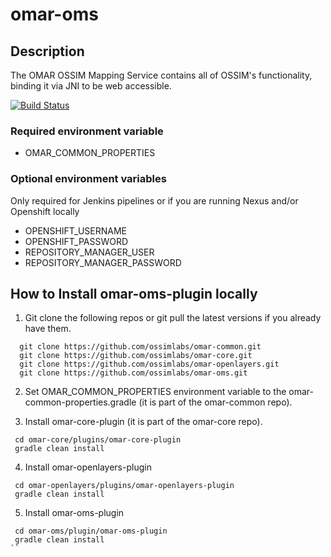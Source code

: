 # omar-oms

## Description

The OMAR OSSIM Mapping Service contains all of OSSIM's functionality, binding it via JNI to be web accessible. 

[![Build Status](https://jenkins.radiantbluecloud.com/buildStatus/icon?job=omar-oms-dev)]()

### Required environment variable
- OMAR_COMMON_PROPERTIES

### Optional environment variables
Only required for Jenkins pipelines or if you are running Nexus and/or Openshift locally

- OPENSHIFT_USERNAME
- OPENSHIFT_PASSWORD
- REPOSITORY_MANAGER_USER
- REPOSITORY_MANAGER_PASSWORD

## How to Install omar-oms-plugin locally

1. Git clone the following repos or git pull the latest versions if you already have them.
```
  git clone https://github.com/ossimlabs/omar-common.git
  git clone https://github.com/ossimlabs/omar-core.git
  git clone https://github.com/ossimlabs/omar-openlayers.git
  git clone https://github.com/ossimlabs/omar-oms.git
```

2. Set OMAR_COMMON_PROPERTIES environment variable to the omar-common-properties.gradle (it is part of the omar-common repo).

3. Install omar-core-plugin (it is part of the omar-core repo).
```
 cd omar-core/plugins/omar-core-plugin
 gradle clean install
```

4. Install omar-openlayers-plugin
```
 cd omar-openlayers/plugins/omar-openlayers-plugin
 gradle clean install
```

5. Install omar-oms-plugin
```
 cd omar-oms/plugin/omar-oms-plugin
 gradle clean install
``
